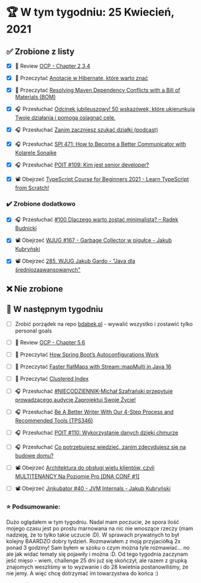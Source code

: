 # 🏆 W tym tygodniu: 25 Kwiecień, 2021


## ✅ Zrobione z listy
- [x] 📗 Review [OCP - Chapter 2,3,4](https://www.amazon.com/OCP-Certified-Professional-Programmer-1Z0-809-dp-1119067901/dp/1119067901/ref=mt_other?_encoding=UTF8&me=&qid=)
- [x] 📗 Przeczytać [Anotacje w Hibernate, które warto znać](https://softwareskill.pl/anotacje-hibernate)
- [x] 📗 Przeczytać [Resolving Maven Dependency Conflicts with a Bill of Materials (BOM)](https://reflectoring.io/maven-bom/)
- [x] 🎧 Przesłuchać [Odcinek jubileuszowy! 50 wskazówek, które ukierunkują Twoje działania i pomogą osiągnąć cele.](https://zaprojektujswojezycie.pl/odcinek-jubileuszowy-50-wskazowek-ktore-ukierunkuja-twoje-dzialania-i-pomoga-osiagnac-cele/)
- [x] 🎧 Przesłuchać [Zanim zaczniesz szukać działki (podcast)](https://blog.poradnik-budowlany.com/co-zanim-zaczniesz-szukac-dzialki-podcast/)
- [x] 🎧 Przesłuchać [SPI 471: How to Become a Better Communicator with Kolarele Sonaike](https://www.smartpassiveincome.com/podcasts/become-a-better-communicator/)
- [x] 🎧 Przesłuchać [POIT #109: Kim jest senior developer?](https://porozmawiajmyoit.pl/poit-109-kim-jest-senior-developer/)
- [x] 📽️ Obejrzeć [TypeScript Course for Beginners 2021 - Learn TypeScript from Scratch!](https://youtu.be/BwuLxPH8IDs)


### ✔️ Zrobione dodatkowo
- [x] 🎧 Przesłuchać [#100 Dlaczego warto zostać minimalistą? – Radek Budnicki](https://generali-investments.pl/contents/pl/klient-indywidualny/po-ludzku-o-pieniadzach)
- [x] 📽️ Obejrzeć [WJUG #167 - Garbage Collector w pigułce - Jakub Kubryński](https://youtu.be/LCr3XyHdaZk)
- [x] 📽️ Obejrzeć [285. WJUG Jakub Gardo - "Java dla średniozaawansowanych"](https://youtu.be/fjv_rb0hY-Q)


## ❌ Nie zrobione


## 📝 W następnym tygodniu
- [ ] Zrobić porządek na repo [bdabek.pl](https://github.com/BartoszDabek/bdabek.pl) - wywalić wszystko i zostawić tylko personal goals
- [ ] 📗 Review [OCP - Chapter 5,6](https://www.amazon.com/OCP-Certified-Professional-Programmer-1Z0-809-dp-1119067901/dp/1119067901/ref=mt_other?_encoding=UTF8&me=&qid=)
- [ ] 📗 Przeczytać [How Spring Boot’s Autoconfigurations Work](https://www.marcobehler.com/guides/spring-boot)
- [ ] 📗 Przeczytać [Faster flatMaps with Stream::mapMulti in Java 16](https://nipafx.dev/java-16-stream-mapmulti/)
- [ ] 📗 Przeczytać [Clustered Index](https://vladmihalcea.com/clustered-index/)
- [ ] 🎧 Przesłuchać [#NIECODZIENNIK-Michał Szafrański przepytuje prowadzącego audycję Zaprojektuj Swoje Życie!](https://zaprojektujswojezycie.pl/niecodziennik-michal-szafranski-przepytuje-prowadzacego-audycje-zaprojektuj-swoje-zycie/)
- [ ] 🎧 Przesłuchać [Be A Better Writer With Our 4-Step Process and Recommended Tools (TPS346)](https://www.asianefficiency.com/podcasts/346-better-writing/)
- [ ] 🎧 Przesłuchać [POIT #110: Wykorzystanie danych dzięki chmurze](https://porozmawiajmyoit.pl/poit-110-wykorzystanie-danych-dzieki-chmurze/)
- [ ] 🎧 Przesłuchać [Co potrzebujesz wiedzieć, zanim zdecydujesz się na budowę domu?](https://blog.poradnik-budowlany.com/budowac-dom-co-trzeba-wiedziec-przed-budowa-domu/)
- [ ] 📽️ Obejrzeć [Architektura do obsługi wielu klientów, czyli MULTITENANCY Na Poziomie Pro [DNA CONF #1]](https://youtu.be/kvQs6ZDGuXM)
- [ ] 📽️ Obejrzeć [Jinkubator #40 - JVM Internals - Jakub Kubryński](https://youtu.be/rWdgla54bcc)


### ⭐ Podsumowanie:
Dużo oglądałem w tym tygodniu. Nadal mam poczucie, że spora ilość mojego czasu jest po prostu marnowana na nic nie wnoszące rzeczy (mam nadzieję, że to tylko takie uczucie :D). W sprawach prywatnych to był kolejny BAARDZO dobry tydzień. Rozmawiałem z moją przyjaciółką 2x ponad 3 godziny! Sam byłem w szoku o czym można tyle rozmawiać... no ale jak widać tematy się pojawiły i można :D. Od tego tygodnia zaczynam jeść mięso - wiem, challenge 25 dni już się skończył, ale razem z grupką znajomych weszliśmy w to wyzwanie i do 28 kwietnia postanowiliśmy, że nie jemy. A więc chcę dotrzymać im towarzystwa do końca :)
